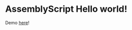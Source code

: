 # AssemblyScript Hello world!
Demo [here](https://alexvictoor.github.io/assemblyscript-hello-world)!